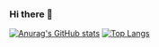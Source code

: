 ### Hi there 👋

<!--
**fgu30/fgu30** is a ✨ _special_ ✨ repository because its `README.md` (this file) appears on your GitHub profile.

Here are some ideas to get you started:

- 🔭 I’m currently working on ...
- 🌱 I’m currently learning ...
- 👯 I’m looking to collaborate on ...
- 🤔 I’m looking for help with ...
- 💬 Ask me about ...
- 📫 How to reach me: 
- 😄 Pronouns: ...
- ⚡ Fun fact: ...
-->
[![Anurag's GitHub stats](github-readme-stats-beta-blush.vercel.app/api?username=fgu30)](https://github.com/anuraghazra/github-readme-stats)
[![Top Langs](github-readme-stats-beta-blush.vercel.app/api/top-langs/?username=fgu30&layout=compact)](https://github.com/anuraghazra/github-readme-stats)

